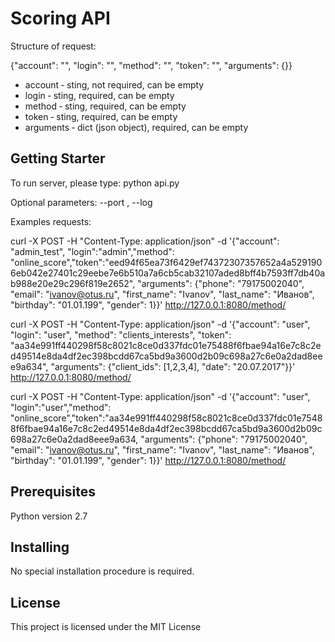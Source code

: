 # Scoring API

Structure of request:

{"account": "", "login": "", "method": "", "token": "", "arguments": {}}

* account ‑ sting, not required, can be empty
* login ‑ sting, required, can be empty
* method ‑ sting, required, can be empty
* token ‑ sting, required, can be empty
* arguments ‑ dict (json object), required, can be empty


## Getting Starter

To run server, please type: python api.py

Optional parameters:
--port , --log  


Examples requests:

curl -X POST  -H "Content-Type: application/json" -d '{"account": "admin_test", "login":"admin","method": "online_score","token":"eed94f65ea73f6429ef74372307357652a4a5291906eb042e27401c29eebe7e6b510a7a6cb5cab32107aded8bff4b7593ff7db40ab988e20e29c296f819e2652",
 "arguments": {"phone": "79175002040", "email": "ivanov@otus.ru", "first_name": "Ivanov",
"last_name": "Иванов", "birthday": "01.01.199", "gender": 1}}' http://127.0.0.1:8080/method/

curl -X POST  -H "Content-Type: application/json" -d '{"account": "user", "login": "user",
"method": "clients_interests", "token":
"aa34e991ff440298f58c8021c8ce0d337fdc01e75488f6fbae94a16e7c8c2ed49514e8da4df2ec398bcdd67ca5bd9a3600d2b09c698a27c6e0a2dad8eee9a634",
 "arguments": {"client_ids": [1,2,3,4], "date": "20.07.2017"}}' http://127.0.0.1:8080/method/


curl -X POST  -H "Content-Type: application/json" -d '{"account": "user", "login":"user","method": "online_score","token":"aa34e991ff440298f58c8021c8ce0d337fdc01e75488f6fbae94a16e7c8c2ed49514e8da4df2ec398bcdd67ca5bd9a3600d2b09c698a27c6e0a2dad8eee9a634,
 "arguments": {"phone": "79175002040", "email": "ivanov@otus.ru", "first_name": "Ivanov",
"last_name": "Иванов", "birthday": "01.01.199", "gender": 1}}' http://127.0.0.1:8080/method/


## Prerequisites

Python version 2.7

## Installing

No special installation procedure is required. 

## License

This project is licensed under the MIT License

